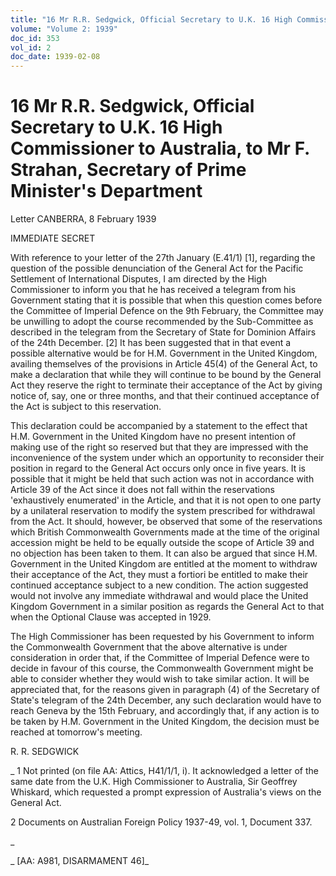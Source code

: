 ```yaml
---
title: "16 Mr R.R. Sedgwick, Official Secretary to U.K. 16 High Commissioner to Australia, to Mr F. Strahan, Secretary of Prime Minister's Department"
volume: "Volume 2: 1939"
doc_id: 353
vol_id: 2
doc_date: 1939-02-08
---
```


# 16 Mr R.R. Sedgwick, Official Secretary to U.K. 16 High Commissioner to Australia, to Mr F. Strahan, Secretary of Prime Minister's Department

Letter CANBERRA, 8 February 1939

IMMEDIATE SECRET

With reference to your letter of the 27th January (E.41/1) [1], regarding the question of the possible denunciation of the General Act for the Pacific Settlement of International Disputes, I am directed by the High Commissioner to inform you that he has received a telegram from his Government stating that it is possible that when this question comes before the Committee of Imperial Defence on the 9th February, the Committee may be unwilling to adopt the course recommended by the Sub-Committee as described in the telegram from the Secretary of State for Dominion Affairs of the 24th December. [2] It has been suggested that in that event a possible alternative would be for H.M. Government in the United Kingdom, availing themselves of the provisions in Article 45(4) of the General Act, to make a declaration that while they will continue to be bound by the General Act they reserve the right to terminate their acceptance of the Act by giving notice of, say, one or three months, and that their continued acceptance of the Act is subject to this reservation.

This declaration could be accompanied by a statement to the effect that H.M. Government in the United Kingdom have no present intention of making use of the right so reserved but that they are impressed with the inconvenience of the system under which an opportunity to reconsider their position in regard to the General Act occurs only once in five years. It is possible that it might be held that such action was not in accordance with Article 39 of the Act since it does not fall within the reservations 'exhaustively enumerated' in the Article, and that it is not open to one party by a unilateral reservation to modify the system prescribed for withdrawal from the Act. It should, however, be observed that some of the reservations which British Commonwealth Governments made at the time of the original accession might be held to be equally outside the scope of Article 39 and no objection has been taken to them. It can also be argued that since H.M. Government in the United Kingdom are entitled at the moment to withdraw their acceptance of the Act, they must a fortiori be entitled to make their continued acceptance subject to a new condition. The action suggested would not involve any immediate withdrawal and would place the United Kingdom Government in a similar position as regards the General Act to that when the Optional Clause was accepted in 1929.

The High Commissioner has been requested by his Government to inform the Commonwealth Government that the above alternative is under consideration in order that, if the Committee of Imperial Defence were to decide in favour of this course, the Commonwealth Government might be able to consider whether they would wish to take similar action. It will be appreciated that, for the reasons given in paragraph (4) of the Secretary of State's telegram of the 24th December, any such declaration would have to reach Geneva by the 15th February, and accordingly that, if any action is to be taken by H.M. Government in the United Kingdom, the decision must be reached at tomorrow's meeting.

R. R. SEDGWICK

_ 1 Not printed (on file AA: Attics, H41/1/1, i). It acknowledged a letter of the same date from the U.K. High Commissioner to Australia, Sir Geoffrey Whiskard, which requested a prompt expression of Australia's views on the General Act.

2 Documents on Australian Foreign Policy 1937-49, vol. 1, Document 337.

_

_ [AA: A981, DISARMAMENT 46]_
